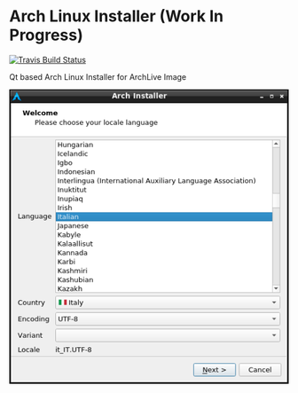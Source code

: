 # Arch Linux Installer (Work In Progress)

[![Travis Build Status](https://travis-ci.com/archlive/installer.svg?branch=master)](https://travis-ci.com/archlive/installer)

Qt based Arch Linux Installer for ArchLive Image

![Screenshot](arch-installer.png)
